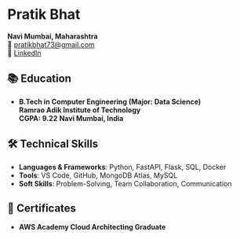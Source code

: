 

# Pratik Bhat

**Navi Mumbai, Maharashtra**  
📧 [pratikbhat73@gmail.com](mailto:pratikbhat73@gmail.com)  
💼 [LinkedIn](https://www.linkedin.com/in/pratikb10) 

## 📚 Education
- **B.Tech in Computer Engineering (Major: Data Science)**  
  **Ramrao Adik Institute of Technology**  
  **CGPA: 9.22**
  **Navi Mumbai, India**

## 🛠️ Technical Skills
- **Languages & Frameworks**: Python, FastAPI, Flask, SQL, Docker
- **Tools**: VS Code, GitHub, MongoDB Atlas, MySQL
- **Soft Skills**: Problem-Solving, Team Collaboration, Communication

## 📜 Certificates
- **AWS Academy Cloud Architecting Graduate**


